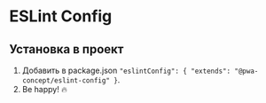 # ESLint Config

## Установка в проект
1. Добавить в package.json `"eslintConfig": { "extends": "@pwa-concept/eslint-config" }`.
2. Be happy! 🔥